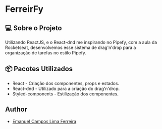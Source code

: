 # FerreirFy #

## :computer: Sobre o Projeto

Utilizando ReactJS, e o React-dnd me inspirando no Pipefy, com a aula da Rocketseat,
desenvolvemos esse sistema de drag'n'drop para a organização de tarefas no estilo
Pipefy.

## :package: Pacotes Utilizados
* React - Criação dos componentes, props e estados.
* React-dnd - Utilizado para a criação do drag'n'drop.
* Styled-components - Estilização dos componentes.



## Author

* [Emanuel Campos Lima Ferreira](https://github.com/EmanuelCampos/)